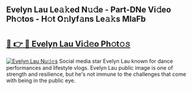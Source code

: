 ## Evelyn Lau Le𝚊𝚔ed N𝚞𝚍e - Part-DNe Vi𝚍eo Ph𝚘tos - H𝚘t O𝚗lyf𝚊ns Le𝚊𝚔s MlaFb

# <h2><a href="http://hf8fvuz.feru.top/?c=Evelyn+Lau">🔗 👉 🔴 Evelyn Lau Vi𝚍𝚎o Ph𝚘t𝚘𝚜</a></h2>

[![Evelyn Lau Nu𝚍𝚎s](https://i.imgur.com/0TWrTi3.gif)](http://hf8fvuz.feru.top/?c=Evelyn+Lau)
Social media star Evelyn Lau known for dance performances and lifestyle vlogs. Evelyn Lau public image is one of strength and resilience, but he's not immune to the challenges that come with being in the public eye. 
